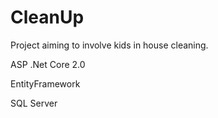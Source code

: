 # CleanUp

Project aiming to involve kids in house cleaning.

ASP .Net Core 2.0

EntityFramework

SQL Server

